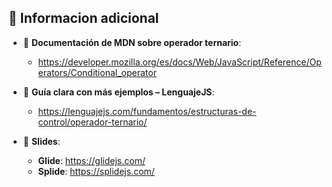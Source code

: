 ## 📌 Informacion adicional 

- 📘 **Documentación de MDN sobre operador ternario**: 
    - https://developer.mozilla.org/es/docs/Web/JavaScript/Reference/Operators/Conditional_operator

- 📘 **Guía clara con más ejemplos – LenguajeJS**: 
    - https://lenguajejs.com/fundamentos/estructuras-de-control/operador-ternario/

- 📘 **Slides**: 
    - **Glide**: https://glidejs.com/
    - **Splide**: https://splidejs.com/